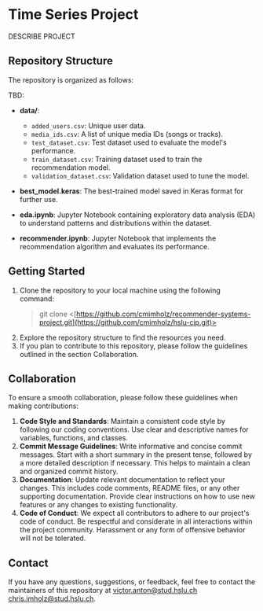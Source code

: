 # Time Series Project

DESCRIBE PROJECT

## Repository Structure

The repository is organized as follows:


TBD:
- **data/**:
  - `added_users.csv`: Unique user data.
  - `media_ids.csv`: A list of unique media IDs (songs or tracks).
  - `test_dataset.csv`: Test dataset used to evaluate the model's performance.
  - `train_dataset.csv`: Training dataset used to train the recommendation model.
  - `validation_dataset.csv`: Validation dataset used to tune the model.
  
- **best_model.keras**: The best-trained model saved in Keras format for further use.
- **eda.ipynb**: Jupyter Notebook containing exploratory data analysis (EDA) to understand patterns and distributions within the dataset.
- **recommender.ipynb**: Jupyter Notebook that implements the recommendation algorithm and evaluates its performance.

## Getting Started
1. Clone the repository to your local machine using the following command:
    > git clone <[https://github.com/cmimholz/recommender-systems-project.git](https://github.com/cmimholz/hslu-cip.git)>
2. Explore the repository structure to find the resources you need.
3. If you plan to contribute to this repository, please follow the guidelines outlined in the section Collaboration.

## Collaboration
To ensure a smooth collaboration, please follow these guidelines when making contributions:
1. **Code Style and Standards**: Maintain a consistent code style by following our coding conventions. Use clear and descriptive names for variables, functions, and classes.
2. **Commit Message Guidelines**: Write informative and concise commit messages. Start with a short summary in the present tense, followed by a more detailed description if necessary. This helps to maintain a clean and organized commit history.
3. **Documentation**: Update relevant documentation to reflect your changes. This includes code comments, README files, or any other supporting documentation. Provide clear instructions on how to use new features or any changes to existing functionality.
4. **Code of Conduct**: We expect all contributors to adhere to our project's code of conduct. Be respectful and considerate in all interactions within the project community. Harassment or any form of offensive behavior will not be tolerated.

## Contact
If you have any questions, suggestions, or feedback, feel free to contact the maintainers of this repository at [victor.anton@stud.hslu.ch](mailto:victor.anton@stud.hslu.ch) [chris.imholz@stud.hslu.ch](mailto:chris.imholz@stud.hslu.ch).

